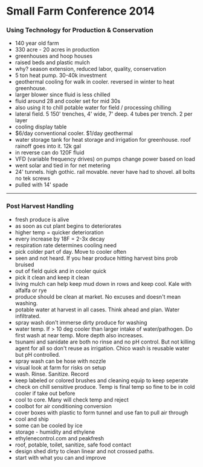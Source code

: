 # Small Farm Conference 2014

### Using Technology for Production & Conservation

* 140 year old farm
* 330 acre - 20 acres in production
* greenhouses and hoop houses
* raised beds and plastic mulch
* why? season extension, reduced labor, quality, conservation
* 5 ton heat pump. 30-40k investment
* geothermal cooling for walk in cooler. reversed in winter to heat greenhouse. 
* larger blower since fluid is less chilled
* fluid around 28 and cooler set for mid 30s
* also using it to chill potable water for field / processing chilling
* lateral field. 5 150' trenches, 4' wide, 7' deep. 4 tubes per trench. 2 per layer
* cooling display table
* $6/day conventional cooler. $1/day geothermal
* water storage tank for heat storage and irrigation for greenhouse. roof rainoff goes into it. 12k gal
* in reverse can do 120F fluid
* VFD (variable frequency drives) on pumps change power based on load
* went solar and tied in for net metering
* 24' tunnels. high gothic. rail movable. never have had to shovel. all bolts no tek screws
* pulled with 14' spade

---

### Post Harvest Handling
* fresh produce is alive
* as soon as cut plant begins to deteriorates
* higher temp = quicker deterioration
* every increase by 18F = 2-3x decay
* respiration rate determines cooling need
* pick colder part of day. Move to cooler often
* seen and not heard. If you hear produce hitting harvest bins prob bruised
* out of field quick and in cooler quick
* pick it clean and keep it clean
* living mulch can help keep mud down in rows and keep cool. Kale with alfalfa or rye
* produce should be clean at market. No excuses and doesn't mean washing. 
* potable water at harvest in all cases. Think ahead and plan. Water infiltrated. 
* spray wash don't immerse dirty produce for washing
* water temp. If > 10 deg cooler than larger intake of water/pathogen. Do first wash at near temp. More depth also increases. 
* tsunami and sanidate are both no rinse and no pH control. But not killing agent for all so don't reuse as irrigation. Chico wash is reusable water but pH controlled. 
* spray wash can be hose with nozzle
* visual look at farm for risks on setup
* wash. Rinse. Sanitize. Record
* keep labeled or colored brushes and cleaning equip to keep seperate
* check on chill sensitive produce. Temp is final temp so fine to be in cold cooler if take out before
* cool to core. Many will check temp and reject
* coolbot for air conditioning conversion
* cover boxes with plastic to form tunnel and use fan to pull air through
* cool and ship
* some can be cooled by ice
* storage - humidity and ethylene
* ethylenecontrol.com and peakfresh
* roof, potable, toilet, sanitize, safe food contact 
* design shed dirty to clean linear and not crossed paths. 
* start with what you can and improve
